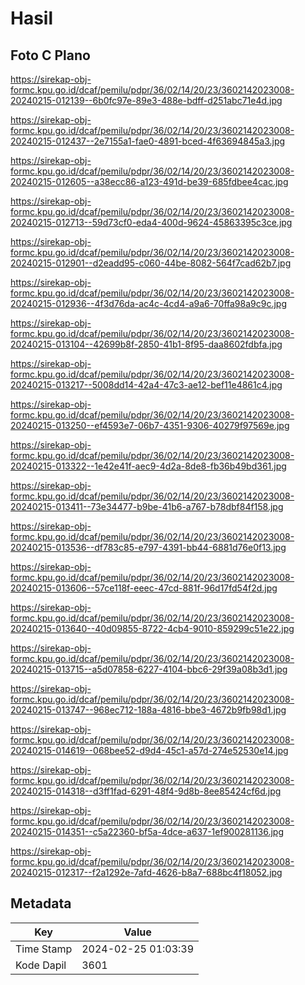# Hasil

## Foto C Plano

https://sirekap-obj-formc.kpu.go.id/dcaf/pemilu/pdpr/36/02/14/20/23/3602142023008-20240215-012139--6b0fc97e-89e3-488e-bdff-d251abc71e4d.jpg

https://sirekap-obj-formc.kpu.go.id/dcaf/pemilu/pdpr/36/02/14/20/23/3602142023008-20240215-012437--2e7155a1-fae0-4891-bced-4f63694845a3.jpg

https://sirekap-obj-formc.kpu.go.id/dcaf/pemilu/pdpr/36/02/14/20/23/3602142023008-20240215-012605--a38ecc86-a123-491d-be39-685fdbee4cac.jpg

https://sirekap-obj-formc.kpu.go.id/dcaf/pemilu/pdpr/36/02/14/20/23/3602142023008-20240215-012713--59d73cf0-eda4-400d-9624-45863395c3ce.jpg

https://sirekap-obj-formc.kpu.go.id/dcaf/pemilu/pdpr/36/02/14/20/23/3602142023008-20240215-012901--d2eadd95-c060-44be-8082-564f7cad62b7.jpg

https://sirekap-obj-formc.kpu.go.id/dcaf/pemilu/pdpr/36/02/14/20/23/3602142023008-20240215-012936--4f3d76da-ac4c-4cd4-a9a6-70ffa98a9c9c.jpg

https://sirekap-obj-formc.kpu.go.id/dcaf/pemilu/pdpr/36/02/14/20/23/3602142023008-20240215-013104--42699b8f-2850-41b1-8f95-daa8602fdbfa.jpg

https://sirekap-obj-formc.kpu.go.id/dcaf/pemilu/pdpr/36/02/14/20/23/3602142023008-20240215-013217--5008dd14-42a4-47c3-ae12-bef11e4861c4.jpg

https://sirekap-obj-formc.kpu.go.id/dcaf/pemilu/pdpr/36/02/14/20/23/3602142023008-20240215-013250--ef4593e7-06b7-4351-9306-40279f97569e.jpg

https://sirekap-obj-formc.kpu.go.id/dcaf/pemilu/pdpr/36/02/14/20/23/3602142023008-20240215-013322--1e42e41f-aec9-4d2a-8de8-fb36b49bd361.jpg

https://sirekap-obj-formc.kpu.go.id/dcaf/pemilu/pdpr/36/02/14/20/23/3602142023008-20240215-013411--73e34477-b9be-41b6-a767-b78dbf84f158.jpg

https://sirekap-obj-formc.kpu.go.id/dcaf/pemilu/pdpr/36/02/14/20/23/3602142023008-20240215-013536--df783c85-e797-4391-bb44-6881d76e0f13.jpg

https://sirekap-obj-formc.kpu.go.id/dcaf/pemilu/pdpr/36/02/14/20/23/3602142023008-20240215-013606--57ce118f-eeec-47cd-881f-96d17fd54f2d.jpg

https://sirekap-obj-formc.kpu.go.id/dcaf/pemilu/pdpr/36/02/14/20/23/3602142023008-20240215-013640--40d09855-8722-4cb4-9010-859299c51e22.jpg

https://sirekap-obj-formc.kpu.go.id/dcaf/pemilu/pdpr/36/02/14/20/23/3602142023008-20240215-013715--a5d07858-6227-4104-bbc6-29f39a08b3d1.jpg

https://sirekap-obj-formc.kpu.go.id/dcaf/pemilu/pdpr/36/02/14/20/23/3602142023008-20240215-013747--968ec712-188a-4816-bbe3-4672b9fb98d1.jpg

https://sirekap-obj-formc.kpu.go.id/dcaf/pemilu/pdpr/36/02/14/20/23/3602142023008-20240215-014619--068bee52-d9d4-45c1-a57d-274e52530e14.jpg

https://sirekap-obj-formc.kpu.go.id/dcaf/pemilu/pdpr/36/02/14/20/23/3602142023008-20240215-014318--d3ff1fad-6291-48f4-9d8b-8ee85424cf6d.jpg

https://sirekap-obj-formc.kpu.go.id/dcaf/pemilu/pdpr/36/02/14/20/23/3602142023008-20240215-014351--c5a22360-bf5a-4dce-a637-1ef900281136.jpg

https://sirekap-obj-formc.kpu.go.id/dcaf/pemilu/pdpr/36/02/14/20/23/3602142023008-20240215-012317--f2a1292e-7afd-4626-b8a7-688bc4f18052.jpg


## Metadata

| Key        | Value               |
| ---------- | ------------------- |
| Time Stamp | 2024-02-25 01:03:39 |
| Kode Dapil | 3601                |



